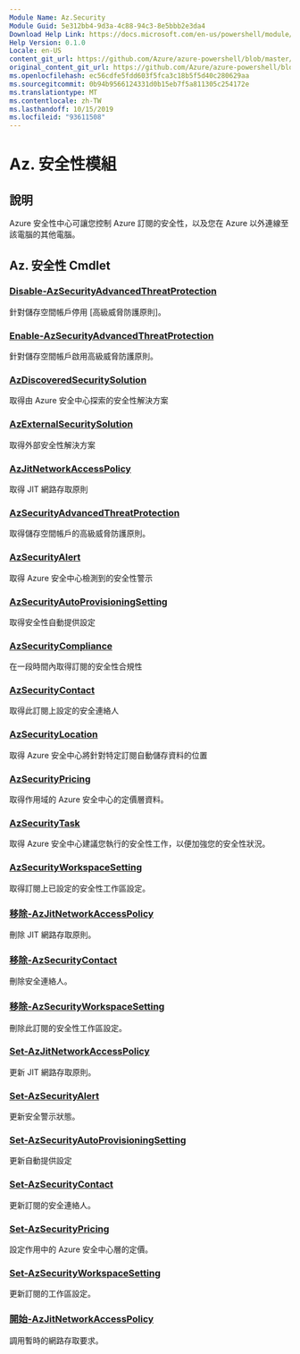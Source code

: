 ```yaml
---
Module Name: Az.Security
Module Guid: 5e312bb4-9d3a-4c88-94c3-8e5bbb2e3da4
Download Help Link: https://docs.microsoft.com/en-us/powershell/module/az.security
Help Version: 0.1.0
Locale: en-US
content_git_url: https://github.com/Azure/azure-powershell/blob/master/src/Security/Security/help/Az.Security.md
original_content_git_url: https://github.com/Azure/azure-powershell/blob/master/src/Security/Security/help/Az.Security.md
ms.openlocfilehash: ec56cdfe5fdd603f5fca3c18b5f5d40c280629aa
ms.sourcegitcommit: 0b94b9566124331d0b15eb7f5a811305c254172e
ms.translationtype: MT
ms.contentlocale: zh-TW
ms.lasthandoff: 10/15/2019
ms.locfileid: "93611508"
---
```

# Az. 安全性模組
## 說明
Azure 安全性中心可讓您控制 Azure 訂閱的安全性，以及您在 Azure 以外連線至該電腦的其他電腦。

## Az. 安全性 Cmdlet
### [Disable-AzSecurityAdvancedThreatProtection](Disable-AzSecurityAdvancedThreatProtection.md)
針對儲存空間帳戶停用 [高級威脅防護原則]。

### [Enable-AzSecurityAdvancedThreatProtection](Enable-AzSecurityAdvancedThreatProtection.md)
針對儲存空間帳戶啟用高級威脅防護原則。

### [AzDiscoveredSecuritySolution](Get-AzDiscoveredSecuritySolution.md)
取得由 Azure 安全中心探索的安全性解決方案

### [AzExternalSecuritySolution](Get-AzExternalSecuritySolution.md)
取得外部安全性解決方案 

### [AzJitNetworkAccessPolicy](Get-AzJitNetworkAccessPolicy.md)
取得 JIT 網路存取原則

### [AzSecurityAdvancedThreatProtection](Get-AzSecurityAdvancedThreatProtection.md)
取得儲存空間帳戶的高級威脅防護原則。

### [AzSecurityAlert](Get-AzSecurityAlert.md)
取得 Azure 安全中心檢測到的安全性警示

### [AzSecurityAutoProvisioningSetting](Get-AzSecurityAutoProvisioningSetting.md)
取得安全性自動提供設定

### [AzSecurityCompliance](Get-AzSecurityCompliance.md)
在一段時間內取得訂閱的安全性合規性

### [AzSecurityContact](Get-AzSecurityContact.md)
取得此訂閱上設定的安全連絡人

### [AzSecurityLocation](Get-AzSecurityLocation.md)
取得 Azure 安全中心將針對特定訂閱自動儲存資料的位置

### [AzSecurityPricing](Get-AzSecurityPricing.md)
取得作用域的 Azure 安全中心的定價層資料。

### [AzSecurityTask](Get-AzSecurityTask.md)
取得 Azure 安全中心建議您執行的安全性工作，以便加強您的安全性狀況。

### [AzSecurityWorkspaceSetting](Get-AzSecurityWorkspaceSetting.md)
取得訂閱上已設定的安全性工作區設定。

### [移除-AzJitNetworkAccessPolicy](Remove-AzJitNetworkAccessPolicy.md)
刪除 JIT 網路存取原則。

### [移除-AzSecurityContact](Remove-AzSecurityContact.md)
刪除安全連絡人。

### [移除-AzSecurityWorkspaceSetting](Remove-AzSecurityWorkspaceSetting.md)
刪除此訂閱的安全性工作區設定。

### [Set-AzJitNetworkAccessPolicy](Set-AzJitNetworkAccessPolicy.md)
更新 JIT 網路存取原則。

### [Set-AzSecurityAlert](Set-AzSecurityAlert.md)
更新安全警示狀態。

### [Set-AzSecurityAutoProvisioningSetting](Set-AzSecurityAutoProvisioningSetting.md)
更新自動提供設定

### [Set-AzSecurityContact](Set-AzSecurityContact.md)
更新訂閱的安全連絡人。

### [Set-AzSecurityPricing](Set-AzSecurityPricing.md)
設定作用中的 Azure 安全中心層的定價。

### [Set-AzSecurityWorkspaceSetting](Set-AzSecurityWorkspaceSetting.md)
更新訂閱的工作區設定。

### [開始-AzJitNetworkAccessPolicy](Start-AzJitNetworkAccessPolicy.md)
調用暫時的網路存取要求。

